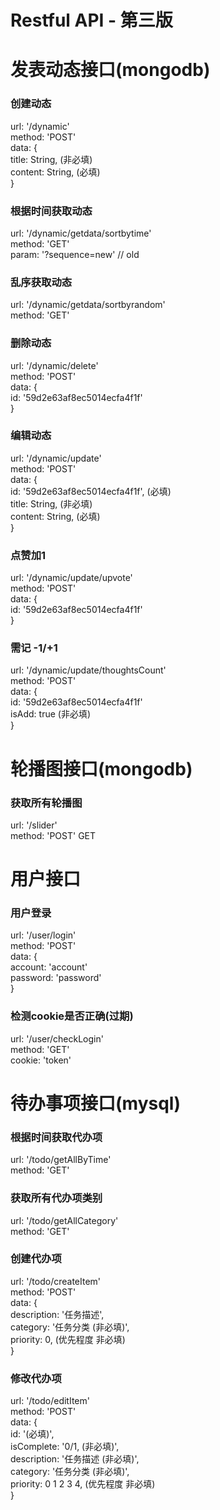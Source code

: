 # Restful API - 第三版

# 发表动态接口(mongodb)

### 创建动态
url: '/dynamic'   
method: 'POST'   
data: {  
    title: String, (非必填)  
    content: String, (必填)  
}  

### 根据时间获取动态
url: '/dynamic/getdata/sortbytime'   
method: 'GET'   
param: '?sequence=new' // old   

### 乱序获取动态 
url: '/dynamic/getdata/sortbyrandom'  
method: 'GET'   


### 删除动态
url: '/dynamic/delete'  
method: 'POST'    
data: {  
	id: '59d2e63af8ec5014ecfa4f1f'  
}  

### 编辑动态
url: '/dynamic/update'  
method: 'POST'   
data: {  
	id: '59d2e63af8ec5014ecfa4f1f', (必填)  
    title: String, (非必填)  
    content: String, (必填)  
}  

### 点赞加1
url: '/dynamic/update/upvote'   
method: 'POST'   
data: {   
	id: '59d2e63af8ec5014ecfa4f1f'  
}  

### 需记 -1/+1
url: '/dynamic/update/thoughtsCount'  
method: 'POST'  
data: {  
	id: '59d2e63af8ec5014ecfa4f1f'  
	isAdd: true (非必填)  
}  


# 轮播图接口(mongodb)

### 获取所有轮播图
url: '/slider'  
method: 'POST'  GET  

# 用户接口

### 用户登录
url: '/user/login'  
method: 'POST'  
data: {  
	account: 'account'  
	password: 'password'  
}  

### 检测cookie是否正确(过期)
url: '/user/checkLogin'    
method: 'GET'   
cookie: 'token'   

# 待办事项接口(mysql)

### 根据时间获取代办项
url: '/todo/getAllByTime'    
method: 'GET'   

### 获取所有代办项类别
url: '/todo/getAllCategory'    
method: 'GET'   

### 创建代办项
url: '/todo/createItem'    
method: 'POST'   
data: {  
	description: '任务描述',  
	category: '任务分类 (非必填)',    
	priority: 0, (优先程度 非必填)   
}  

### 修改代办项
url: '/todo/editItem'    
method: 'POST'   
data: {  
	id: '(必填)',  
	isComplete: '0/1, (非必填)',  
	description: '任务描述 (非必填)',  
	category: '任务分类 (非必填)',    
	priority: 0 1 2 3 4, (优先程度 非必填)   
}  



